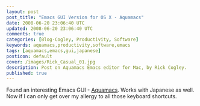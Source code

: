 ```yaml
---           
layout: post
post_title: "Emacs GUI Version for OS X - Aquamacs"
date: 2008-06-20 23:06:40 UTC
updated: 2008-06-20 23:06:40 UTC
comments: true
categories: [Blog-Cogley, Productivity, Software]
keywords: aquamacs,productivity,software,emacs
tags: [aquamacs,emacs,gui,japanese]
posticon: default
cover: /images/Rick_Casual_01.jpg
description: Post on Aquamacs Emacs editor for Mac, by Rick Cogley.
published: true
---
```

 
Found an interesting Emacs GUI - [Aquamacs](http://aquamacs.org/features.shtml). Works with Japanese as well. Now if I can only get over my allergy to all those keyboard shortcuts.